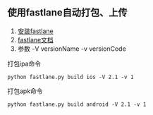 ## 使用fastlane自动打包、上传
1. [安装fastlane](https://docs.fastlane.tools/getting-started/ios/setup/)
2. [fastlane文档](https://docs.fastlane.tools)
3. 参数 -V versionName -v versionCode

打包ipa命令

```
python fastlane.py build ios -V 2.1 -v 1
```

打包apk命令

```
python fastlane.py build android -V 2.1 -v 1
```
